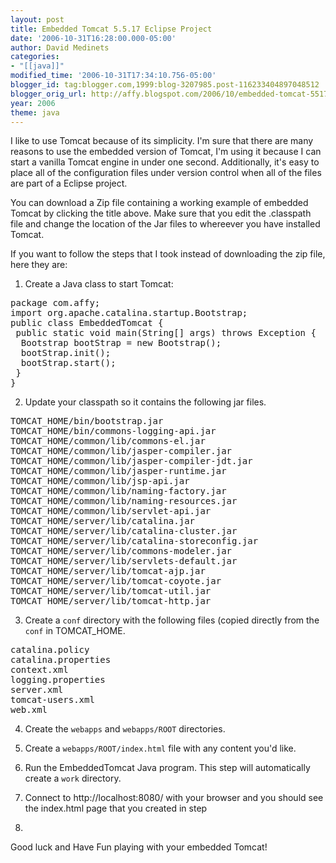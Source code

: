 ```yaml
---
layout: post
title: Embedded Tomcat 5.5.17 Eclipse Project
date: '2006-10-31T16:28:00.000-05:00'
author: David Medinets
categories:
- "[[java]]"
modified_time: '2006-10-31T17:34:10.756-05:00'
blogger_id: tag:blogger.com,1999:blog-3207985.post-116233404897048512
blogger_orig_url: http://affy.blogspot.com/2006/10/embedded-tomcat-5517-eclipse-project.md
year: 2006
theme: java
---
```


I like to use Tomcat because of its simplicity. I'm sure that there are many reasons to use the embedded version of
Tomcat, I'm using it because I can start a vanilla Tomcat engine in under one second. Additionally, it's easy to place
all of the configuration files under version control when all of the files are part of a Eclipse project.


You can download a Zip file containing a working example of embedded Tomcat by clicking the title above. Make sure that
you edit the .classpath file and change the location of the Jar files to whereever you have installed Tomcat.

If you want to follow the steps that I took instead of downloading the zip file, here they are:

1. Create a Java class to start Tomcat:
<pre>package com.affy;
import org.apache.catalina.startup.Bootstrap;
public class EmbeddedTomcat {
 public static void main(String[] args) throws Exception {
  Bootstrap bootStrap = new Bootstrap();
  bootStrap.init();
  bootStrap.start();
 }
}</pre>
2. Update your classpath so it contains the following jar files.
<pre>TOMCAT_HOME/bin/bootstrap.jar
TOMCAT_HOME/bin/commons-logging-api.jar
TOMCAT_HOME/common/lib/commons-el.jar
TOMCAT_HOME/common/lib/jasper-compiler.jar
TOMCAT_HOME/common/lib/jasper-compiler-jdt.jar
TOMCAT_HOME/common/lib/jasper-runtime.jar
TOMCAT_HOME/common/lib/jsp-api.jar
TOMCAT_HOME/common/lib/naming-factory.jar
TOMCAT_HOME/common/lib/naming-resources.jar
TOMCAT_HOME/common/lib/servlet-api.jar
TOMCAT_HOME/server/lib/catalina.jar
TOMCAT_HOME/server/lib/catalina-cluster.jar
TOMCAT_HOME/server/lib/catalina-storeconfig.jar
TOMCAT_HOME/server/lib/commons-modeler.jar
TOMCAT_HOME/server/lib/servlets-default.jar
TOMCAT_HOME/server/lib/tomcat-ajp.jar
TOMCAT_HOME/server/lib/tomcat-coyote.jar
TOMCAT_HOME/server/lib/tomcat-util.jar
TOMCAT_HOME/server/lib/tomcat-http.jar</pre>

3. Create a <code>conf</code> directory with the following files (copied directly from the <code>conf</code> in
TOMCAT_HOME.
<pre>catalina.policy
catalina.properties
context.xml
logging.properties
server.xml
tomcat-users.xml
web.xml</pre>

4. Create the <code>webapps</code> and <code>webapps/ROOT</code> directories.

5. Create a <code>webapps/ROOT/index.html</code> file with any content you'd like.

6. Run the EmbeddedTomcat Java program. This step will automatically create a <code>work</code> directory.

7. Connect to http://localhost:8080/ with your browser and you should see the index.html page that you created in step
5.

Good luck and Have Fun playing with your embedded Tomcat!